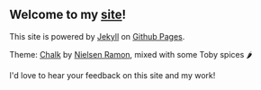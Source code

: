## Welcome to my [site](https://humanstartup.ca/)!

This site is powered by [Jekyll](https://jekyllrb.com) on [Github Pages](https://pages.github.com).

Theme: [Chalk](https://github.com/nielsenramon/chalk) by [Nielsen Ramon](http://nielsenramon.com/), mixed with some Toby spices 🌶

I'd love to hear your feedback on this site and my work!
